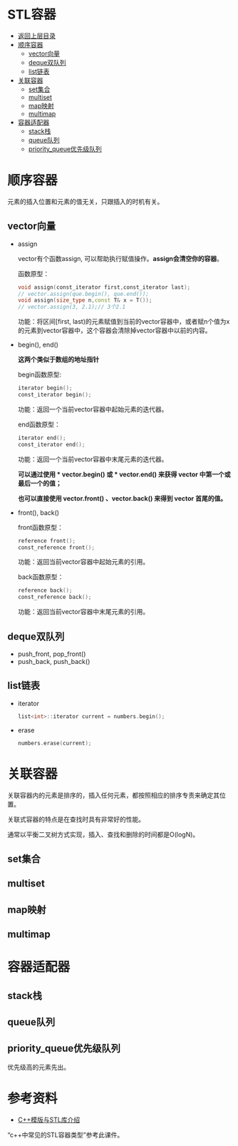# STL容器

* [返回上层目录](../c++.md)
* [顺序容器](#顺序容器)
  * [vector向量](#vector向量)
  * [deque双队列](#deque双队列)
  * [list链表](#list链表)
* [关联容器](#关联容器)
  * [set集合](#set集合)
  * [multiset](#multiset)
  * [map映射](#map映射)
  * [multimap](#multimap)
* [容器适配器](#容器适配器)
  * [stack栈](#stack栈)
  * [queue队列](#queue队列)
  * [priority_queue优先级队列](#priority_queue优先级队列)

# 顺序容器

元素的插入位置和元素的值无关，只跟插入的时机有关。

## vector向量

- assign

  vector有个函数assign, 可以帮助执行赋值操作。**assign会清空你的容器**。

  函数原型：

  ```c++
  void assign(const_iterator first,const_iterator last);
  // vector.assign(que.begin(), que.end());
  void assign(size_type n,const T& x = T());
  // vector.assign(3, 2.1);// 3个2.1
  ```

  功能：将区间[first, last)的元素赋值到当前的vector容器中，或者赋n个值为x的元素到vector容器中，这个容器会清除掉vector容器中以前的内容。

- begin(), end()

  **这两个类似于数组的地址指针**

  begin函数原型:

  ```c++
  iterator begin();
  const_iterator begin();
  ```

  功能：返回一个当前vector容器中起始元素的迭代器。

  end函数原型：

  ```c++
  iterator end();
  const_iterator end();
  ```

  功能：返回一个当前vector容器中末尾元素的迭代器。

  **可以通过使用 \* vector.begin() 或 * vector.end() 来获得 vector 中第一个或最后一个的值；**

  **也可以直接使用 vector.front() 、vector.back() 来得到 vector 首尾的值。**

- front(), back()

  front函数原型：

  ```c++
  reference front();
  const_reference front();
  ```

  功能：返回当前vector容器中起始元素的引用。

  back函数原型：

  ```c++
  reference back();
  const_reference back();
  ```

  功能：返回当前vector容器中末尾元素的引用。

## deque双队列

- push_front, pop_front()
- push_back, push_back()

## list链表

- iterator

  ```c++
  list<int>::iterator current = numbers.begin();
  ```

- erase

  ```c++
  numbers.erase(current);
  ```

# 关联容器

关联容器内的元素是排序的，插入任何元素，都按照相应的排序专责来确定其位置。

关联式容器的特点是在查找时具有非常好的性能。

通常以平衡二叉树方式实现，插入、查找和删除的时间都是O(logN)。

## set集合

## multiset

## map映射

## multimap

# 容器适配器

## stack栈

## queue队列

## priority_queue优先级队列

优先级高的元素先出。

# 参考资料

* [C++模版与STL库介绍](https://wenku.baidu.com/view/93f33b3b192e45361066f5eb.html)

“c++中常见的STL容器类型”参考此课件。

